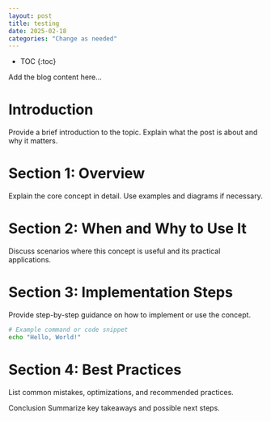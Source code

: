 ```yaml
---
layout: post
title: testing
date: 2025-02-18
categories: "Change as needed"
---
```


* TOC
{:toc}

Add the blog content here...

# Introduction
Provide a brief introduction to the topic. Explain what the post is about and why it matters.

# Section 1: Overview
Explain the core concept in detail. Use examples and diagrams if necessary.

# Section 2: When and Why to Use It
Discuss scenarios where this concept is useful and its practical applications.

# Section 3: Implementation Steps
Provide step-by-step guidance on how to implement or use the concept.
```bash
# Example command or code snippet
echo "Hello, World!"
```
# Section 4: Best Practices
List common mistakes, optimizations, and recommended practices.

Conclusion
Summarize key takeaways and possible next steps.


